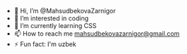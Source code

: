 - 👋 Hi, I’m @MahsudbekovaZarnigor
- 👀 I’m interested in coding
- 🌱 I’m currently learning CSS
- 📫 How to reach me mahsudbekovazarnigor@gmail.com
- ⚡ Fun fact: I'm uzbek 

<!---
MahsudbekovaZarnigor/MahsudbekovaZarnigor is a ✨ special ✨ repository because its `README.md` (this file) appears on your GitHub profile.
You can click the Preview link to take a look at your changes.
--->
